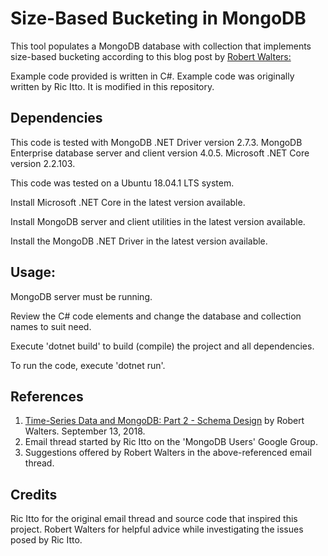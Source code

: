 # Size-Based Bucketing in MongoDB 

This tool populates a MongoDB database with collection that implements size-based bucketing according to this blog post by [Robert Walters:](https://www.mongodb.com/blog/post/time-series-data-and-mongodb-part-2-schema-design-best-practices)

Example code provided is written in C#. Example code was originally written by Ric Itto. It is modified in this repository.

## Dependencies

This code is tested with MongoDB .NET Driver version 2.7.3.
MongoDB Enterprise database server and client version 4.0.5.
Microsoft .NET Core version 2.2.103.

This code was tested on a Ubuntu 18.04.1 LTS system.

Install Microsoft .NET Core in the latest version available.

Install MongoDB server and client utilities in the latest version available.

Install the MongoDB .NET Driver in the latest version available.
 
## Usage:

MongoDB server must be running.

Review the C# code elements and change the database and collection names to suit need.

Execute 'dotnet build' to build (compile) the project and all dependencies.

To run the code, execute 'dotnet run'.

## References

1. [Time-Series Data and MongoDB: Part 2 - Schema Design](https://www.mongodb.com/blog/post/time-series-data-and-mongodb-part-2-schema-design-best-practices) by Robert Walters. September 13, 2018.
2. Email thread started by Ric Itto on the 'MongoDB Users' Google Group.
3. Suggestions offered by Robert Walters in the above-referenced email thread.

## Credits

Ric Itto for the original email thread and source code that inspired this project.
Robert Walters for helpful advice while investigating the issues posed by Ric Itto.


